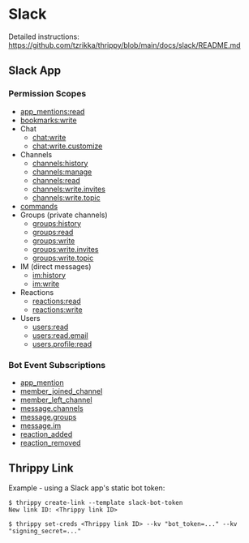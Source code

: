 # Slack

Detailed instructions: https://github.com/tzrikka/thrippy/blob/main/docs/slack/README.md

## Slack App

### Permission Scopes

- [app_mentions:read](https://docs.slack.dev/reference/scopes/app_mentions.read)
- [bookmarks:write](https://docs.slack.dev/reference/scopes/bookmarks.write)
- Chat
  - [chat:write](https://docs.slack.dev/reference/scopes/chat.write)
  - [chat:write.customize](https://docs.slack.dev/reference/scopes/chat.write.customize)
- Channels
  - [channels:history](https://docs.slack.dev/reference/scopes/channels.history)
  - [channels:manage](https://docs.slack.dev/reference/scopes/channels.manage)
  - [channels:read](https://docs.slack.dev/reference/scopes/channels.read)
  - [channels:write.invites](https://docs.slack.dev/reference/scopes/channels.write.invites)
  - [channels:write.topic](https://docs.slack.dev/reference/scopes/channels.write.topic)
- [commands](https://docs.slack.dev/reference/scopes/commands)
- Groups (private channels)
  - [groups:history](https://docs.slack.dev/reference/scopes/groups.history)
  - [groups:read](https://docs.slack.dev/reference/scopes/groups.history)
  - [groups:write](https://docs.slack.dev/reference/scopes/groups.write)
  - [groups:write.invites](https://docs.slack.dev/reference/scopes/groups.write.invites)
  - [groups:write.topic](https://docs.slack.dev/reference/scopes/groups.write.topic)
- IM (direct messages)
  - [im:history](https://docs.slack.dev/reference/scopes/im.history)
  - [im:write](https://docs.slack.dev/reference/scopes/im.write)
- Reactions
  - [reactions:read](https://docs.slack.dev/reference/scopes/reactions.read)
  - [reactions:write](https://docs.slack.dev/reference/scopes/reactions.write)
- Users
  - [users:read](https://docs.slack.dev/reference/scopes/users.read)
  - [users:read.email](https://docs.slack.dev/reference/scopes/users.read.email)
  - [users.profile:read](https://docs.slack.dev/reference/scopes/users.profile.read)

### Bot Event Subscriptions

- [app_mention](https://docs.slack.dev/reference/events/app_mention)
- [member_joined_channel](https://docs.slack.dev/reference/events/member_joined_channel)
- [member_left_channel](https://docs.slack.dev/reference/events/member_left_channel)
- [message.channels](https://docs.slack.dev/reference/events/message.channels)
- [message.groups](https://docs.slack.dev/reference/events/message.channels)
- [message.im](https://docs.slack.dev/reference/events/message.im)
- [reaction_added](https://docs.slack.dev/reference/events/reaction_added)
- [reaction_removed](https://docs.slack.dev/reference/events/reaction_removed)

## Thrippy Link

Example - using a Slack app's static bot token:

```shell
$ thrippy create-link --template slack-bot-token
New link ID: <Thrippy link ID>

$ thrippy set-creds <Thrippy link ID> --kv "bot_token=..." --kv "signing_secret=..."
```
